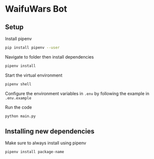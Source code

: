 # WaifuWars Bot

## Setup

Install pipenv

```bash
pip install pipenv --user
```

Navigate to folder then install dependencies

```bash
pipenv install
```

Start the virtual environment

```bash
pipenv shell
```

Configure the environment variables in `.env` by following the example in `.env.example`

Run the code

```bash
python main.py
```

## Installing new dependencies

Make sure to always install using pipenv

```bash
pipenv install package-name
```
